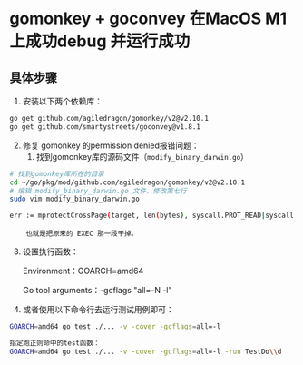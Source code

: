 # gomonkey + goconvey 在MacOS M1 上成功debug 并运行成功

## 具体步骤
1. 安装以下两个依赖库：

```Bash
go get github.com/agiledragon/gomonkey/v2@v2.10.1
go get github.com/smartystreets/goconvey@v1.8.1
```
2. 修复 gomonkey 的permission denied报错问题：
    1. 找到gomonkey库的源码文件（`modify_binary_darwin.go`）

```Bash
# 找到gomonkey库所在的目录
cd ~/go/pkg/mod/github.com/agiledragon/gomonkey/v2@v2.10.1
# 编辑 modify_binary_darwin.go 文件，修改第七行
sudo vim modify_binary_darwin.go

err := mprotectCrossPage(target, len(bytes), syscall.PROT_READ|syscall.PROT_WRITE)

```

        也就是把原来的 EXEC 那一段干掉。
3. 设置执行函数：

   Environment：GOARCH=amd64

   Go tool arguments：-gcflags "all=-N -l"

1. 或者使用以下命令行去运行测试用例即可：

```Bash
GOARCH=amd64 go test ./... -v -cover -gcflags=all=-l

指定跑正则命中的test函数：
GOARCH=amd64 go test ./... -v -cover -gcflags=all=-l -run TestDo\\d

```


